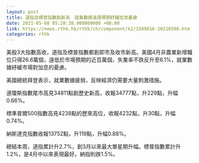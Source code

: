 ```yaml
---
layout: post
title: 道指及標普指數創新高　就業數據遠遜預期紓緩加息憂慮
date: 2021-05-08 05:28:38.000000000 +08:00
link: https://news.rthk.hk/rthk/ch/component/k2/1589816-20210508.htm
categories: rthk
---
```


美股3大指數高收，道指及標普指數都創即市及收市新高。美國4月非農業新增職位只得26.6萬個，遠低於市場預期的近百萬個，失業率不跌反升至6.1%，就業數據紓緩市場對加息的憂慮。

美國總統拜登表示，就業數據疲弱，反映經濟仍需要大量刺激措施。

道瓊斯指數尾市高見34811點創歷史新高，收報34777點，升229點，升幅0.66%。

標準普爾500指數高見4238點的歷來高位，收報4232點，升30點，升幅0.74%。

納斯達克指數收報13752點，升119點，升幅0.88%。

總結本周，道指累計升2.7%，創3月以來最大單星期升幅。標普指數累計升1.2%，是4月中以來表現最好。納指則跌1.5%。
